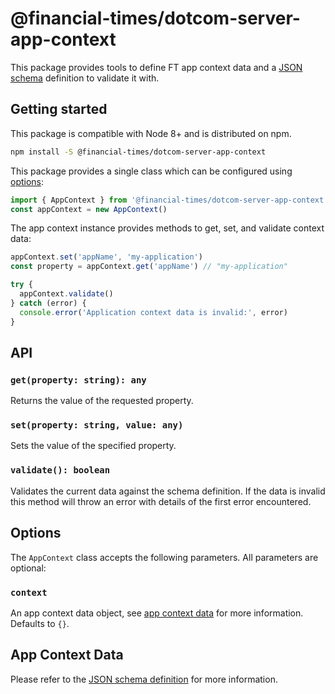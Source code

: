 # @financial-times/dotcom-server-app-context

This package provides tools to define FT app context data and a [JSON schema] definition to validate it with.

[JSON schema]: https://json-schema.org/


## Getting started

This package is compatible with Node 8+ and is distributed on npm.

```bash
npm install -S @financial-times/dotcom-server-app-context
```

This package provides a single class which can be configured using [options](#options):

```js
import { AppContext } from '@financial-times/dotcom-server-app-context'
const appContext = new AppContext()
```

The app context instance provides methods to get, set, and validate context data:

```js
appContext.set('appName', 'my-application')
const property = appContext.get('appName') // "my-application"

try {
  appContext.validate()
} catch (error) {
  console.error('Application context data is invalid:', error)
}
```


## API

### `get(property: string): any`

Returns the value of the requested property.

### `set(property: string, value: any)`

Sets the value of the specified property.

### `validate(): boolean`

Validates the current data against the schema definition. If the data is invalid this method will throw an error with details of the first error encountered.


## Options

The `AppContext` class accepts the following parameters. All parameters are optional:

### `context`

An app context data object, see [app context data](#app-context-data) for more information. Defaults to `{}`.


## App Context Data

Please refer to the [JSON schema definition](schema.md) for more information.
